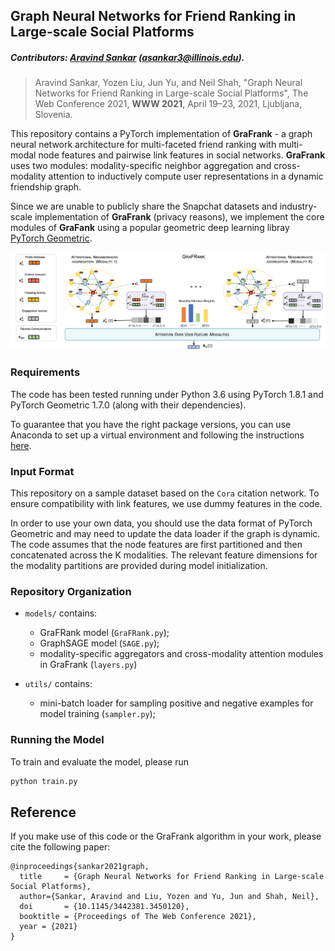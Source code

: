 ## Graph Neural Networks for Friend Ranking in Large-scale Social Platforms

##### Contributors: [Aravind Sankar](http://asankar3.web.engr.illinois.edu/) (asankar3@illinois.edu).

> Aravind Sankar, Yozen Liu, Jun Yu, and Neil Shah, "Graph Neural Networks for Friend Ranking in Large-scale Social 
Platforms", The Web Conference 2021, 
<b>WWW
 2021</b>, April 19–23, 2021, Ljubljana, Slovenia.

This repository contains a PyTorch implementation of  ****GraFrank**** -  a graph neural 
network architecture 
for multi-faceted friend ranking with
multi-modal node features and pairwise link features in social networks.
 ****GraFrank**** uses two modules: modality-specific neighbor aggregation and cross-modality attention to inductively compute 
user 
representations in a dynamic friendship graph.


Since we are unable to publicly share the Snapchat datasets and industry-scale implementation of ****GraFrank**** (privacy 
reasons), we 
implement the core modules of ****GraFank**** using a popular geometric deep learning libray [PyTorch Geometric](https://pytorch-geometric.readthedocs.io/en/latest/). 
 

![****GraFrank****](GraFrank.png)

### Requirements
The code has been tested running under Python 3.6 using  PyTorch 1.8.1 and PyTorch Geometric 1.7.0
(along with their 
dependencies). 

To guarantee that you have the right package versions, you can use Anaconda to set up a virtual environment and 
following the instructions [here](https://github.com/rusty1s/pytorch_geometric). 


### Input Format
This repository on a sample dataset based on the ``Cora`` citation network. To ensure compatibility with link 
features, we use dummy features in the code. 
 
In order to use your own data, you should use the data format of PyTorch Geometric and may need to update the data 
loader if the graph is dynamic. The code assumes that the node features are first partitioned and then concatenated across the K modalities. The relevant feature dimensions for the modality partitions are provided during model initialization.

### Repository Organization
- ``models/`` contains:
    - GraFRank model (``GraFRank.py``);
    - GraphSAGE model (``SAGE.py``);
    - modality-specific aggregators and cross-modality attention modules in GraFrank (``layers.py``)       
    
- ``utils/`` contains:
    - mini-batch loader for sampling positive and negative examples for model training (``sampler.py``);

### Running the Model
To train and evaluate the model, please run
```bash
python train.py
```
 
 
## Reference
 If you make use of this code or the GraFrank algorithm in your work, please cite the following paper:

```
@inproceedings{sankar2021graph,
  title     = {Graph Neural Networks for Friend Ranking in Large-scale Social Platforms},
  author={Sankar, Aravind and Liu, Yozen and Yu, Jun and Shah, Neil},
  doi       = {10.1145/3442381.3450120},
  booktitle = {Proceedings of The Web Conference 2021},
  year = {2021}
}
```


